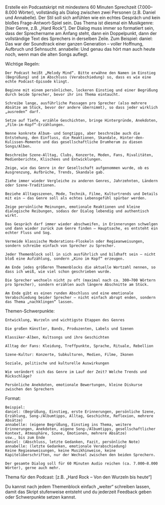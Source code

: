 Erstelle ein Podcastskript mit mindestens 60 Minuten Sprechzeit (7.000–8.000 Wörter), vollständig als Dialog zwischen zwei Personen (z.B. Daniel und Annabelle).
Der Stil soll sich anfühlen wie ein echtes Gespräch und kein bloßes Frage-Antwort-Spiel sein.
Das Thema ist diesmal ein Musikgenre: [hier Genre, z.B. „Hard Rock“].
Der Dialog muss immer so formatiert sein, dass der Sprechername am Anfang steht, dann ein Doppelpunkt, dann der vollständige Text des Sprechers in derselben Zeile.
Zum Beispiel:
daniel: Das war der Soundtrack einer ganzen Generation – voller Hoffnung, Aufbruch und Sehnsucht.
annabelle: Und genau das hört man auch heute noch, wenn man die alten Songs auflegt.

Wichtige Regeln:

    Der Podcast heißt „Melody Mind“. Bitte erwähne den Namen im Einstieg (Begrüßung) und im Abschluss (Verabschiedung) so, dass es wie eine echte Podcast-Episode klingt.

    Beginne mit einem persönlichen, lockeren Einstieg und einer Begrüßung durch beide Sprecher, bevor ihr ins Thema eintaucht.

    Schreibe lange, ausführliche Passagen pro Sprecher (also mehrere Absätze am Stück, bevor der andere übernimmt), so dass jeder wirklich „ausreden“ darf.

    Setze auf Tiefe, erzähle Geschichten, bringe Hintergründe, Anekdoten, „Film-im-Kopf“-Erzählungen.

    Nenne konkrete Album- und Songtipps, aber beschreibe auch die Entstehung, den Einfluss, die Reaktionen, Skandale, Hinter-den-Kulissen-Momente und das gesellschaftliche Drumherum zu diesen Songs/Alben.

    Beschreibe Szene-Alltag, Clubs, Konzerte, Moden, Fans, Rivalitäten, Medienberichte, Klischees und Entwicklungen.

    Zeige, wie das Genre in der Gesellschaft aufgenommen wurde, ob es Ausgrenzung, Aufbrüche, Trends, Skandale gab.

    Ziehe immer wieder Vergleiche zu anderen Genres, Jahrzehnten, Ländern oder Szene-Traditionen.

    Beziehe Alltagsszenen, Mode, Technik, Filme, Kulturtrends und Details mit ein – das Genre soll als echtes Lebensgefühl spürbar werden.

    Zeige persönliche Meinungen, emotionale Reaktionen und kleine dialogische Reibungen, sodass der Dialog lebendig und authentisch wirkt.

    Das Gespräch darf immer wieder abschweifen, in Erinnerungen schwelgen und dann wieder zurück zum Genre finden – Hauptsache, es entsteht ein echter Fluss und Sog.

    Vermeide klassische Moderations-Floskeln oder Regieanweisungen, sondern schreibe einfach von Sprecher zu Sprecher.

    Jeder Themenblock soll in sich ausführlich und bildhaft sein – nicht bloß eine Aufzählung, sondern „Kino im Kopf“ erzeugen.

    Am Ende jedes größeren Themenblocks die aktuelle Wortzahl nennen, so dass ich weiß, wie viel schon geschrieben wurde.

    Die Sprecher wechseln nicht zu oft (maximal nach ca. 300–700 Wörtern pro Sprecher), sondern erzählen auch längere Abschnitte am Stück.
    
    Am Ende gibt es einen runden Abschluss und eine emotionale Verabschiedung beider Sprecher – nicht einfach abrupt enden, sondern das Thema „nachklingen“ lassen.

Themen-Schwerpunkte:

    Entwicklung, Wurzeln und wichtigste Etappen des Genres

    Die großen Künstler, Bands, Produzenten, Labels und Szenen

    Klassiker-Alben, Kultsongs und ihre Geschichten

    Alltag der Fans: Kleidung, Treffpunkte, Sprache, Rituale, Rebellion

    Szene-Kultur: Konzerte, Subkulturen, Medien, Filme, Ikonen

    Soziale, politische und kulturelle Auswirkungen

    Wie verändert sich das Genre im Lauf der Zeit? Welche Trends und Rückschläge?

    Persönliche Anekdoten, emotionale Bewertungen, kleine Diskurse zwischen den Sprechern

Format:

    Beispiel:
    daniel: (Begrüßung, Einstieg, erste Erinnerungen, persönliche Szene, Erzählung, Song-/Albumtipps, Alltag, Geschichte, Reflexion, mehrere Absätze)
    annabelle: (eigene Begrüßung, Einstieg ins Thema, weitere Erinnerungen, Anekdoten, eigene Song-/Albumtipps, gesellschaftlicher Kontext, Atmosphäre, Szene, Emotionen, mehrere Absätze)
    usw., bis zum Ende
    daniel: (Abschluss, letzte Gedanken, Fazit, persönliche Note)
    annabelle: (letzte Gedanken, emotionale Verabschiedung)
    Keine Regieanweisungen, keine Musikhinweise, keine Kapitelüberschriften, nur der Wechsel zwischen den beiden Sprechern.

    Der gesamte Dialog soll für 60 Minuten Audio reichen (ca. 7.000–8.000 Wörter), gerne auch mehr.

Thema für den Podcast: [z.B. „Hard Rock – Von den Wurzeln bis heute“]

Du kannst nach jedem Themenblock einfach „weiter“ schreiben lassen, damit das Skript stufenweise entsteht und du jederzeit Feedback geben oder Schwerpunkte setzen kannst.